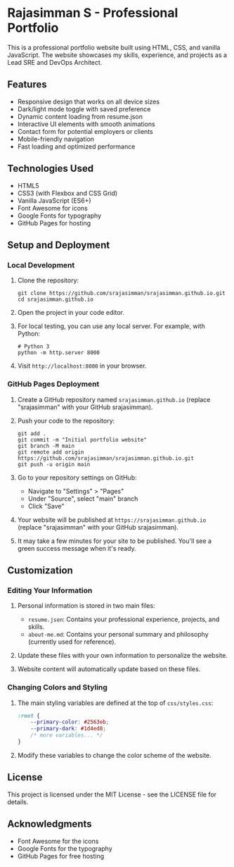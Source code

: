 # Rajasimman S - Professional Portfolio

This is a professional portfolio website built using HTML, CSS, and vanilla JavaScript. The website showcases my skills, experience, and projects as a Lead SRE and DevOps Architect.

## Features

- Responsive design that works on all device sizes
- Dark/light mode toggle with saved preference
- Dynamic content loading from resume.json
- Interactive UI elements with smooth animations
- Contact form for potential employers or clients
- Mobile-friendly navigation
- Fast loading and optimized performance

## Technologies Used

- HTML5
- CSS3 (with Flexbox and CSS Grid)
- Vanilla JavaScript (ES6+)
- Font Awesome for icons
- Google Fonts for typography
- GitHub Pages for hosting

## Setup and Deployment

### Local Development

1. Clone the repository:
   ```
   git clone https://github.com/srajasimman/srajasimman.github.io.git
   cd srajasimman.github.io
   ```

2. Open the project in your code editor.

3. For local testing, you can use any local server. For example, with Python:
   ```
   # Python 3
   python -m http.server 8000
   ```

4. Visit `http://localhost:8000` in your browser.

### GitHub Pages Deployment

1. Create a GitHub repository named `srajasimman.github.io` (replace "srajasimman" with your GitHub srajasimman).

2. Push your code to the repository:
   ```
   git add .
   git commit -m "Initial portfolio website"
   git branch -M main
   git remote add origin https://github.com/srajasimman/srajasimman.github.io.git
   git push -u origin main
   ```

3. Go to your repository settings on GitHub:
   - Navigate to "Settings" > "Pages"
   - Under "Source", select "main" branch
   - Click "Save"

4. Your website will be published at `https://srajasimman.github.io` (replace "srajasimman" with your GitHub srajasimman).

5. It may take a few minutes for your site to be published. You'll see a green success message when it's ready.

## Customization

### Editing Your Information

1. Personal information is stored in two main files:
   - `resume.json`: Contains your professional experience, projects, and skills.
   - `about-me.md`: Contains your personal summary and philosophy (currently used for reference).

2. Update these files with your own information to personalize the website.

3. Website content will automatically update based on these files.

### Changing Colors and Styling

1. The main styling variables are defined at the top of `css/styles.css`:
   ```css
   :root {
       --primary-color: #2563eb;
       --primary-dark: #1d4ed8;
       /* more variables... */
   }
   ```

2. Modify these variables to change the color scheme of the website.

## License

This project is licensed under the MIT License - see the LICENSE file for details.

## Acknowledgments

- Font Awesome for the icons
- Google Fonts for the typography
- GitHub Pages for free hosting